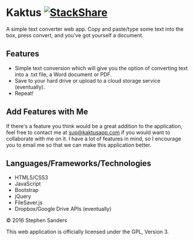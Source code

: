 # Kaktus  [![StackShare](http://img.shields.io/badge/tech-stack-0690fa.svg?style=flat)](http://stackshare.io/complxalgorithm/kaktus)

A simple text converter web app. Copy and paste/type some text into the box, press convert, and you've got yourself a document.

## Features
* Simple text conversion which will give you the option of converting text into a .txt file, a Word document or PDF.
* Save to your hard drive or upload to a cloud storage service (eventually).
* Repeat!

## Add Features with Me
If there's a feature you think would be a great addition to the application, feel free to contact me at sup@kaktusapp.com if you would want to collaborate with me on it. I have a lot of features in mind, so I encourage you to email me so that we can make this application better.

## Languages/Frameworks/Technologies
* HTML5/CSS3
* JavaScript
* Bootstrap
* jQuery
* FileSaver.js
* Dropbox/Google Drive APIs (eventually)

<footer>&copy; 2016 Stephen Sanders</footer>
<p>This web application is officially licensed under the GPL, Version 3.</p>
